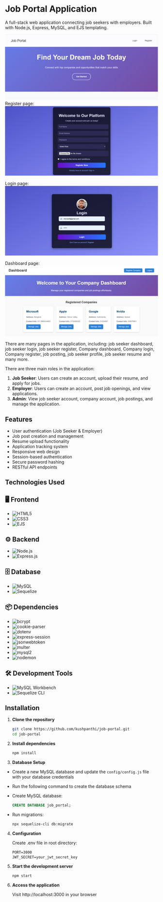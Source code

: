 
# Job Portal Application

A full-stack web application connecting job seekers with employers. Built with Node.js, Express, MySQL, and EJS templating.


![Job Portal Screeshot](image.png)
Register page:
![Register](image-1.png)

Login page:
![Login](image-2.png)

Dashboard page:
![Dashboard](image-3.png)

There are many pages in the application, including: job seeker dashboard, job seeker login, job seeker register, Company dashboard, Company login, Company register, job posting, job seeker profile, job seeker resume and many more.

There are three main roles in the application:
1. **Job Seeker**: Users can create an account, upload their resume, and apply for jobs.
2. **Employer**: Users can create an account, post job openings, and view applications.
3. **Admin**: View job seeker account, company account, job postings, and manage the application.



## Features

- User authentication (Job Seeker & Employer)
- Job post creation and management
- Resume upload functionality
- Application tracking system
- Responsive web design
- Session-based authentication
- Secure password hashing
- RESTful API endpoints

## Technologies Used

## 🖥️ Frontend
- ![HTML5](https://img.shields.io/badge/HTML5-E34F26?style=for-the-badge&logo=html5&logoColor=white)  
- ![CSS3](https://img.shields.io/badge/CSS3-1572B6?style=for-the-badge&logo=css3&logoColor=white)  
- ![EJS](https://img.shields.io/badge/EJS-8A2BE2?style=for-the-badge&logo=javascript&logoColor=white)  

## ⚙️ Backend
- ![Node.js](https://img.shields.io/badge/Node.js-43853D?style=for-the-badge&logo=node.js&logoColor=white)  
- ![Express.js](https://img.shields.io/badge/Express.js-000000?style=for-the-badge&logo=express&logoColor=white)  

## 🗄️ Database
- ![MySQL](https://img.shields.io/badge/MySQL-4479A1?style=for-the-badge&logo=mysql&logoColor=white)  
- ![Sequelize](https://img.shields.io/badge/Sequelize-52B0E7?style=for-the-badge&logo=sequelize&logoColor=white)  

## 📦 Dependencies
- ![bcrypt](https://img.shields.io/badge/bcrypt-4A4A4A?style=for-the-badge&logo=npm&logoColor=white) 
- ![cookie-parser](https://img.shields.io/badge/cookie--parser-FF69B4?style=for-the-badge)  
- ![dotenv](https://img.shields.io/badge/dotenv-6E5494?style=for-the-badge) 
- ![express-session](https://img.shields.io/badge/express--session-000000?style=for-the-badge)  
- ![jsonwebtoken](https://img.shields.io/badge/JWT-000000?style=for-the-badge&logo=jsonwebtokens&logoColor=white) 
- ![multer](https://img.shields.io/badge/multer-FF4500?style=for-the-badge)   
- ![mysql2](https://img.shields.io/badge/mysql2-4479A1?style=for-the-badge&logo=mysql&logoColor=white)  
- ![nodemon](https://img.shields.io/badge/nodemon-76D04B?style=for-the-badge&logo=nodemon&logoColor=white) 

## 🛠️ Development Tools
- ![MySQL Workbench](https://img.shields.io/badge/MySQL%20Workbench-00758F?style=for-the-badge&logo=mysql&logoColor=white)  
- ![Sequelize CLI](https://img.shields.io/badge/Sequelize%20CLI-52B0E7?style=for-the-badge&logo=sequelize&logoColor=white)  

## Installation

1. **Clone the repository**
   ```bash
   git clone https://github.com/kushpanthi/job-portal.git
   cd job-portal

2. **Install dependencies**

    ```bash
    npm install

3. **Database Setup**
   
- Create a new MySQL database and update the `config/config.js` file with your database credentials   
- Run the following command to create the database schema

- Create MySQL database:

    ```sql
    CREATE DATABASE job_portal;

- Run migrations:

    ```bash
    npx sequelize-cli db:migrate

4. **Configuration**

   Create .env file in root directory:

    ```.env
    PORT=3000
    JWT_SECRET=your_jwt_secret_key

6. **Start the development server**

    ```bash
    npm start

7. **Access the application**
   
   Visit http://localhost:3000 in your browser



